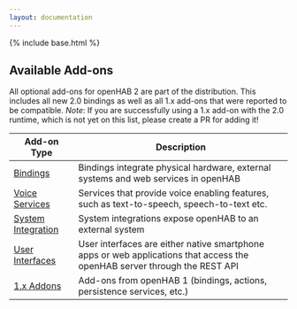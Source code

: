 ```yaml
---
layout: documentation
---
```


{% include base.html %}

## Available Add-ons

All optional add-ons for openHAB 2 are part of the distribution. This includes all new 2.0 bindings as well as all 1.x add-ons that were reported to be compatible. 
_Note_: If you are successfully using a 1.x add-on with the 2.0 runtime, which is not yet on this list, please create a PR for adding it!

| Add-on Type | Description |
|-------------|----------------------|
|[Bindings](bindings.html)| Bindings integrate physical hardware, external systems and web services in openHAB |
|[Voice Services](voice.html)| Services that provide voice enabling features, such as text-to-speech, speech-to-text etc. |
|[System Integration](io.html)| System integrations expose openHAB to an external system |
|[User Interfaces](uis.html)| User interfaces are either native smartphone apps or web applications that access the openHAB server through the REST API |
|[1.x Addons](1xaddons.html)| Add-ons from openHAB 1 (bindings, actions, persistence services, etc.) |
